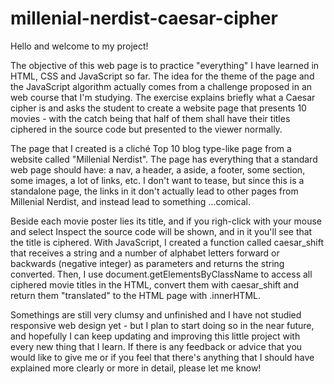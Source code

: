 # millenial-nerdist-caesar-cipher

Hello and welcome to my project!

The objective of this web page is to practice "everything" I have learned in HTML, CSS and JavaScript so far. The idea for the theme of the page and the JavaScript algorithm actually comes from a challenge proposed in an web course that I'm studying. The exercise explains briefly what a Caesar cipher is and asks the student to create a website page that presents 10 movies - with the catch being that half of them shall have their titles ciphered in the source code but presented to the viewer normally.

The page that I created is a cliché Top 10 blog type-like page from a website called "Millenial Nerdist". The page has everything that a standard web page should have: a nav, a header, a aside, a footer, some section, some images, a lot of links, etc. I don't want to tease, but since this is a standalone page, the links in it don't actually lead to other pages from Millenial Nerdist, and instead lead to something ...comical.
  
Beside each movie poster lies its title, and if you righ-click with your mouse and select Inspect the source code will be shown, and in it you'll see that the title is ciphered. With JavaScript, I created a function called caesar_shift that receives a string and a number of alphabet letters forward or backwards (negative integer) as parameters and returns the string converted. Then, I use document.getElementsByClassName to access all ciphered movie titles in the HTML, convert them with caesar_shift and return them "translated" to the HTML page with .innerHTML.

Somethings are still very clumsy and unfinished and I have not studied responsive web design yet - but I plan to start doing so in the near future, and hopefully I can keep updating and improving this little project with every new thing that I learn. If there is any feedback or advice that you would like to give me or if you feel that there's anything that I should have explained more clearly or more in detail, please let me know!
